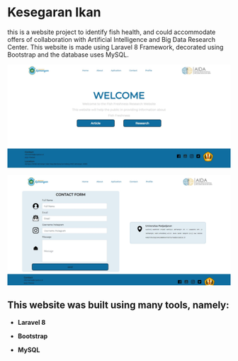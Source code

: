 # Kesegaran Ikan

this is a website project to identify fish health, and could accommodate offers of collaboration with Artificial Intelligence and Big Data Research Center. This website is made using Laravel 8 Framework, decorated using Bootstrap and the database uses MySQL.


![home Image](https://github.com/AlghazHernanda/Kesegaran_ikan/blob/main/home.JPG?raw=true)

![home Image](https://github.com/AlghazHernanda/Kesegaran_ikan/blob/main/contact.JPG?raw=true)

## This website was built using many tools, namely:
- **Laravel 8**

- **Bootstrap**
   
- **MySQL** 





